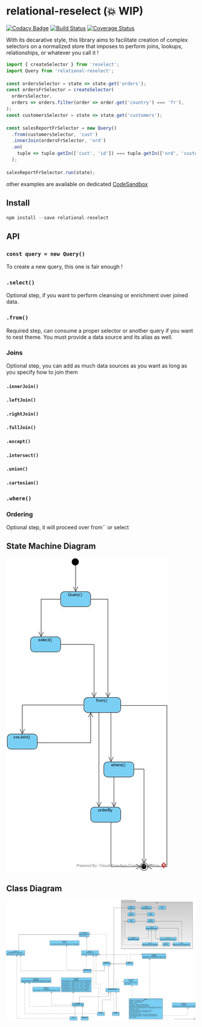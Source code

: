 # relational-reselect (💥 WIP)

[![Codacy Badge](https://api.codacy.com/project/badge/Grade/7112f798a4e247c78d531d54a7468837)](https://app.codacy.com/app/liitfr/relational-reselect?utm_source=github.com&utm_medium=referral&utm_content=liitfr/relational-reselect&utm_campaign=Badge_Grade_Dashboard)
[![Build Status](https://travis-ci.org/liitfr/relational-reselect.svg?branch=master)](https://travis-ci.org/liitfr/relational-reselect)
[![Coverage Status](https://coveralls.io/repos/github/liitfr/relational-reselect/badge.svg?branch=master)](https://coveralls.io/github/liitfr/relational-reselect?branch=master)

With its decarative style, this library aims to facilitate creation of complex selectors on a normalized store that imposes to perform joins, lookups, relationships, or whatever you call it !

```js
import { createSelector } from 'reselect';
import Query from 'relational-reselect';

const ordersSelector = state => state.get('orders');
const ordersFrSelector = createSelector(
  ordersSelector,
  orders => orders.filter(order => order.get('country') === 'fr'),
);
const customersSelector = state => state.get('customers');

const salesReportFrSelector = new Query()
  .from(customersSelector, 'cust')
  .innerJoin(ordersFrSelector, 'ord')
  .on(
    tuple => tuple.getIn(['cust', 'id']) === tuple.getIn(['ord', 'customer']),
  );

salesReportFrSelector.run(state);
```

other examples are available on dedicated [CodeSandbox](https://codesandbox.io/s/427q264yv0)

## Install

```js
npm install --save relational-reselect
```

## API

### `const query = new Query()`

To create a new query, this one is fair enough !

### `.select()`

Optional step, if you want to perform cleansing or enrichment over joined data.

### `.from()`

Required step, can consume a proper selector or another query if you want to nest theme. You must provide a data source and its alias as well.

### Joins

Optional step, you can add as much data sources as you want as long as you specify how to join them

#### `.innerJoin()`

#### `.leftJoin()`

#### `.rightJoin()`

#### `.fullJoin()`

#### `.except()`

#### `.intersect()`

#### `.union()`

#### `.cartesian()`

### `.where()`

### Ordering

Optional step, it will proceed over from`` or select

## State Machine Diagram

![State Machine diagram](./docs/state.jpg?raw=true 'State Machine diagram')

## Class Diagram

![Class diagram](./docs/class.jpg?raw=true 'Class diagram')
